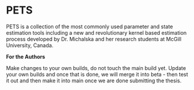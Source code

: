 # PETS
PETS is a collection of the most commonly used parameter and state estimation tools including a new and revolutionary kernel based estimation process developed by Dr. Michalska and her research students at McGill University, Canada.

**For the Authors**

Make changes to your own builds, do not touch the main build yet. Update your own builds and once that is done, we will merge it into beta - then test it out and then make it into main once we are done submitting the thesis.